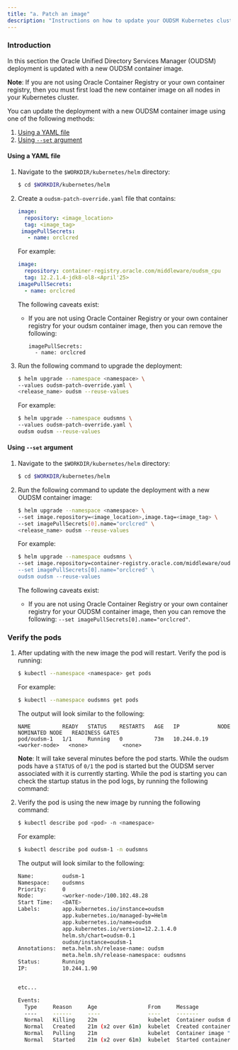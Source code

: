 ```yaml
---
title: "a. Patch an image"
description: "Instructions on how to update your OUDSM Kubernetes cluster with a new OUDSM container image."
---
```


### Introduction

In this section the Oracle Unified Directory Services Manager (OUDSM) deployment is updated with a new OUDSM container image. 

**Note**: If you are not using Oracle Container Registry or your own container registry, then you must first load the new container image on all nodes in your Kubernetes cluster.

You can update the deployment with a new OUDSM container image using one of the following methods:

1. [Using a YAML file](#using-a-yaml-file)
1. [Using `--set` argument](#using---set-argument)


#### Using a YAML file

1. Navigate to the `$WORKDIR/kubernetes/helm` directory:

   ```bash
   $ cd $WORKDIR/kubernetes/helm
   ```

1. Create a `oudsm-patch-override.yaml` file that contains:

   ```yaml
   image:
     repository: <image_location>
     tag: <image_tag>
    imagePullSecrets:
      - name: orclcred
   ```

   For example:

   ```yaml
   image:
     repository: container-registry.oracle.com/middleware/oudsm_cpu
     tag: 12.2.1.4-jdk8-ol8-<April'25>
   imagePullSecrets:
     - name: orclcred
   ```
   
   The following caveats exist:
   
   * If you are not using Oracle Container Registry or your own container registry for your oudsm container image, then you can remove the following:
   
      ```
      imagePullSecrets:
        - name: orclcred
      ```

1. Run the following command to upgrade the deployment:

   ```bash
   $ helm upgrade --namespace <namespace> \
   --values oudsm-patch-override.yaml \
   <release_name> oudsm --reuse-values
   ```
   
   For example:
   
   ```bash
   $ helm upgrade --namespace oudsmns \
   --values oudsm-patch-override.yaml \
   oudsm oudsm --reuse-values
   ```

#### Using `--set` argument

1. Navigate to the `$WORKDIR/kubernetes/helm` directory:

   ```bash
   $ cd $WORKDIR/kubernetes/helm
   ```

1. Run the following command to update the deployment with a new OUDSM container image:

   ```bash
   $ helm upgrade --namespace <namespace> \
   --set image.repository=<image_location>,image.tag=<image_tag> \
   --set imagePullSecrets[0].name="orclcred" \
   <release_name> oudsm --reuse-values
   ```

   For example:

   ```bash
   $ helm upgrade --namespace oudsmns \
   --set image.repository=container-registry.oracle.com/middleware/oudsm_cpu,image.tag=12.2.1.4-jdk8-ol8-<April'25> \
   --set imagePullSecrets[0].name="orclcred" \
   oudsm oudsm --reuse-values
   ```
   
   The following caveats exist:
   
   * If you are not using Oracle Container Registry or your own container registry for your OUDSM container image, then you can remove the following: `--set imagePullSecrets[0].name="orclcred"`.


### Verify the pods


1. After updating with the new image the pod will restart. Verify the pod is running:

   ```bash
   $ kubectl --namespace <namespace> get pods
   ```

   For example:

   ```bash
   $ kubectl --namespace oudsmns get pods
   ```

   The output will look similar to the following:

   ```
   NAME          READY   STATUS    RESTARTS   AGE   IP            NODE             NOMINATED NODE   READINESS GATES
   pod/oudsm-1   1/1     Running   0          73m   10.244.0.19   <worker-node>   <none>           <none>
   ```

   **Note**: It will take several minutes before the pod starts. While the oudsm pods have a `STATUS` of `0/1` the pod is started but the OUDSM server associated with it is currently starting. While the pod is starting you can check the startup status in the pod logs, by running the following command:


1. Verify the pod is using the new image by running the following command:

   ```bash
   $ kubectl describe pod <pod> -n <namespace>
   ```

   For example:

   ```bash
   $ kubectl describe pod oudsm-1 -n oudsmns
   ```

   The output will look similar to the following:

   ```bash
   Name:         oudsm-1
   Namespace:    oudsmns
   Priority:     0
   Node:         <worker-node>/100.102.48.28
   Start Time:   <DATE>
   Labels:       app.kubernetes.io/instance=oudsm
                 app.kubernetes.io/managed-by=Helm
                 app.kubernetes.io/name=oudsm
                 app.kubernetes.io/version=12.2.1.4.0
                 helm.sh/chart=oudsm-0.1
                 oudsm/instance=oudsm-1
   Annotations:  meta.helm.sh/release-name: oudsm
                 meta.helm.sh/release-namespace: oudsmns
   Status:       Running
   IP:           10.244.1.90


   etc...

   Events:
     Type     Reason     Age                From     Message
     ----     ------     ----               ----     -------
     Normal   Killing    22m                kubelet  Container oudsm definition changed, will be restarted
     Normal   Created    21m (x2 over 61m)  kubelet  Created container oudsm
     Normal   Pulling    21m                kubelet  Container image "container-registry.oracle.com/middleware/oudsm_cpu:12.2.1.4-jdk8-ol8-<April'25>"
     Normal   Started    21m (x2 over 61m)  kubelet  Started container oudsm
   ```
